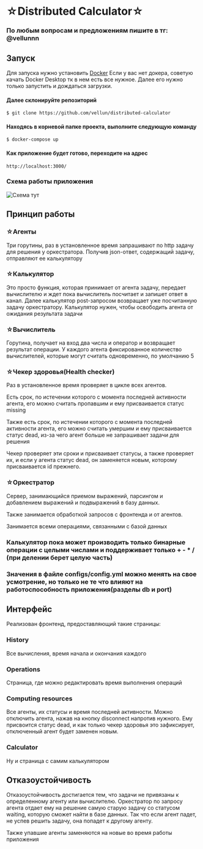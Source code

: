 # ☆Distributed Calculator☆

### По любым вопросам и предложениям пишите в тг: @vellunnn

## Запуск

Для запуска нужно установить [Docker](https://docs.docker.com/compose/install/)
Если у вас нет докера, советую качать Docker Desktop тк в нем есть все нужное. Далее его нужно только запустить и дождаться загрузки.

#### Далее склонируйте репозиторий

```
$ git clone https://github.com/vellun/distributed-calculator
```

#### Находясь в корневой папке проекта, выполните следующую команду

```
$ docker-compose up
```

#### Как приложение будет готово, переходите на адрес

```
http://localhost:3000/
```

### Схема работы приложения

![Схема тут](https://github.com/vellun/distributed-calculator/blob/[branch]/image.jpg?raw=true)

## Принцип работы

### ☆Агенты

Три горутины, раз в установленное время запрашивают по http задачу для решения у оркестратора. Получив json-ответ, содержащий задачу, отправляют ее калькулятору

### ☆Калькулятор

Это просто функция, которая принимает от агента задачу, передает вычислителю и ждет пока вычислитель посчитает и запишет ответ в канал. Далее калькулятор post-запросом возвращает уже посчитанную задачу оркестратору. Калькулятор нужен, чтобы освободить агента от ожидания результата задачи

### ☆Вычислитель

Горутина, получает на вход два числа и оператор и возвращает результат операции. У каждого агента фиксированное количество вычислителей, которые могут считать одновременно, по умолчанию 5

### ☆Чекер здоровья(Health checker)

Раз в установленное время проверяет в цикле всех агентов.

Есть срок, по истечении которого с момента последней активности агента, его можно считать пропавшим и ему присваивается статус missing

Также есть срок, по истечении которого с момента последней активности агента, его можно считать умершим и ему присваивается статус dead, из-за чего агент больше не запрашивает задачи для решения

Чекер проверяет эти сроки и присваивает статусы, а также проверяет их, и если у агента статус dead, он заменяется новым, которому присваивается id прежнего.

### ☆Оркестратор

Сервер, занимающийся приемом выражений, парсингом и добавлением выражений и подвыражений в базу данных.

Также занимается обработкой запросов с фронтенда и от агентов.

Занимается всеми операциями, связанными с базой данных

### Калькулятор пока может производить только бинарные операции с целыми числами и поддерживает только + - * / (при делении берет целую часть)

### Значения в файле configs/config.yml можно менять на свое усмотрение, но только не те что влияют на работоспособность приложения(разделы db и port)

## Интерфейс

Реализован фронтенд, предоставляющий такие страницы:

### History

Все вычисления, время начала и окончания каждого

### Operations

Страница, где можно редактировать время выполнения операций

### Computing resources

Все агенты, их статусы и время последней активности.
Можно отключить агента, нажав на кнопку disconnect напротив нужного. Ему присвоится статус dead, и как только чекер здоровья это зафиксирует, отключенный агент будет заменен новым.

### Calculator

Ну и страница с самим калькулятором

## Отказоустойчивость

Отказоустойчивость достигается тем, что задачи не привязаны к определенному агенту или вычислителю. Оркестратор по запросу агента отдает ему на решение самую старую задачу со статусом waiting, которую сможет найти в базе данных. Так что если агент падет, не успев решить задачу, она попадет к другому агенту.

Также упавшие агенты заменяются на новые во время работы приложения
